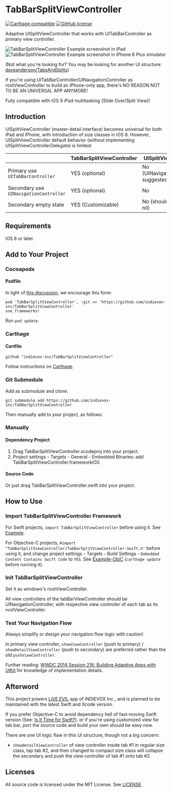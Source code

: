 # TabBarSplitViewController

[![Carthage compatible](https://img.shields.io/badge/Carthage-compatible-4BC51D.svg?style=flat)](https://github.com/Carthage/Carthage)
[![GitHub license](https://img.shields.io/github/license/mashape/apistatus.svg)]()

Adaptive UISplitViewController that works with UITabBarController as primary view controller.

![TabBarSplitViewController Example screenshot in iPad](https://cloud.githubusercontent.com/assets/2727287/13274879/efb9f8f2-dae9-11e5-8510-f683d4381fe0.PNG)
![TabBarSplitViewController Example screenshot in iPhone 6 Plus simulator](https://cloud.githubusercontent.com/assets/2727287/13249103/3bc6a4ee-da5d-11e5-8d41-567a0946e29e.PNG)

(Not what you're looking for? You may be looking for another UI structure: [daveanderson/TabsAndSplits](https://github.com/daveanderson/TabsAndSplits))

If you're using UITabBarController/UINavigationController as rootViewController to build an iPhone-only app, there's NO REASON NOT TO BE AN UNIVERSAL APP ANYMORE!

Fully compatible with iOS 9 iPad multitasking (Slide Over/Split View)!

## Introduction

UISplitViewController (master-detail interface) becomes universal for both iPad and iPhone, with introduction of size classes in iOS 8. However, UISplitViewController default behavior (without implementing UISplitViewControllerDelegate) is limited:

|  | TabBarSplitViewController | UISplitViewController |
| --- | --- | --- |
| Primary use `UITabBarController` | YES (optional) | No (UINavigationController suggested) |
| Secondary use `UINavigationController` | YES (optional) | No |
| Secondary empty state | YES (Customizable) | No (should start with nil) |


## Requirements

iOS 8 or later.

## Add to Your Project

### Cocoapods

#### Podfile

In light of [this discussion](https://github.com/CocoaPods/CocoaPods/issues/4989#issuecomment-193772935), we encourage this form:

```
pod 'TabBarSplitViewController', :git => 'https://github.com/indievox-inc/TabBarSplitViewController'
use_frameworks!
```

Run `pod update`.

### Carthage

#### Cartfile
```
github "indievox-inc/TabBarSplitViewController"
```

Follow instructions on [Carthage](https://github.com/Carthage/Carthage).

### Git Submodule

Add as submodule and clone:
```
git submodule add https://github.com/indievox-inc/TabBarSplitViewController
```
Then manually add to your project, as follows:

### Manually

#### Dependency Project

1. Drag TabBarSplitViewController.xcodeproj into your project.
2. Project settings - Targets - General - Embedded Binaries: add TabBarSplitViewController.frameworkiOS

#### Source Code

Or just drag TabBarSplitViewController.swift into your project.

## How to Use

### Import TabBarSplitViewController Framework

For Swift projects, `import TabBarSplitViewController` before using it. See [Example](https://github.com/indievox-inc/TabBarSplitViewController/tree/master/Example/TabBarSplitViewControllerDemo).

For Objective-C projects, `#import "TabBarSplitViewController/TabBarSplitViewController-Swift.h"` before using it, and change project settings - Targets - Build Settings - `Embedded Content Contains Swift Code` to `YES`. See [Example-ObjC](https://github.com/indievox-inc/TabBarSplitViewController/tree/master/Example/TabBarSplitViewControllerDemo-ObjC) (`carthage update` before running it).

### Init TabBarSplitViewController

Set it as windows's rootViewController.

All view controllers of the tabBarViewController should be UINavigationController, with respective view controller of each tab as its rootViewController.

### Test Your Navigation Flow

Always simplify or design your navigation flow logic with caution!

In primary view controller, `showViewController` (push to primary) / `showDetailViewController` (push to secondary) are preferred rather than the old `pushViewController`.

Further reading: [WWDC 2014 Session 216: Building Adaptive Apps with UIKit](https://developer.apple.com/videos/play/wwdc2014/216) for knowledge of implementation details.

## Afterword

This project powers [LiVE EVIL](https://itunes.apple.com/app/id1075717681?mt=8) app of iNDIEVOX Inc., and is planned to be maintained with the latest Swift and Xcode version.

If you prefer Objective-C to avoid dependency hell of fast-moving Swift version (See: [Is It Time for Swift?](https://realm.io/news/ben-sandofsky-time-for-swift)), or if you're using customized view for tab bar, port the source code and build your own should be easy now.

There are one UI logic flaw in this UI structure, though not a big concern:

* `showDetailViewController` of view controller inside tab #1 in regular size class, tap tab #2, and then changed to compact size class will collapse the secondary and push the view controller of tab #1 onto tab #2.

## Licenses

All source code is licensed under the MIT License. See [LICENSE](https://github.com/indievox-inc/TabBarSplitViewController/blob/master/LICENSE).
